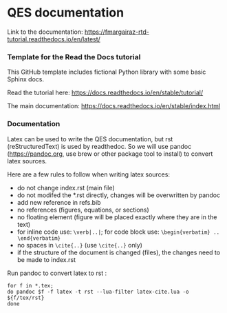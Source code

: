 # QES documentation

Link to the documentation: https://fmargairaz-rtd-tutorial.readthedocs.io/en/latest/

### Template for the Read the Docs tutorial

This GitHub template includes fictional Python library with some basic 
Sphinx docs.

Read the tutorial here: https://docs.readthedocs.io/en/stable/tutorial/

The main documentation: https://docs.readthedocs.io/en/stable/index.html

### Documentation

Latex can be used to write the QES documentation, but rst (reStructuredText) 
is used by readthedoc. So we will use pandoc (https://pandoc.org, use brew or
other package tool to install) to convert latex sources. 

Here are a few rules to follow when writing latex sources:
* do not change index.rst (main file)
* do not modifed the *.rst directly, changes will be overwritten by pandoc
* add new reference in refs.bib
* no references (figures, equations, or sections)
* no floating element (figure will be placed exactly where they are in the text)
* for inline code use: `\verb|..|`; for code block use: `\begin{verbatim} .. \end{verbatim}`
* no spaces in `\cite{..}` (use `\cite{..}` only)
* if the structure of the document is changed (files), the changes need to be made to index.rst

Run pandoc to convert latex to rst :
```
for f in *.tex;
do pandoc $f -f latex -t rst --lua-filter latex-cite.lua -o ${f/tex/rst}
done
```


